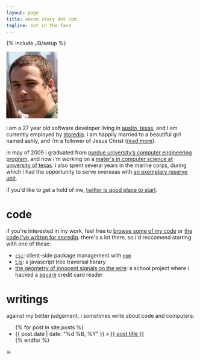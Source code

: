```yaml
---
layout: page
title: aaron stacy dot com
tagline: not in the face
---
```

{% include JB/setup %}

<img class=me src="/assets/images/aaron.jpg" />

i am a 27 year old software developer living in [austin, texas][where], and I
am currently employed by [storediq][employer]. i am happily married to a
beautiful girl named ashly, and i’m a follower of Jesus Christ ([read
more][bible]).

in may of 2009 i graduated from [purdue university’s computer engineering
program][puece], and now i'm working on a [mater's in computer science at
university of texas][utcs]. i also spent several years in the marine corps,
during which i had the opportunity to serve overseas with [an exemplary reserve
unit][det1comm].

if you'd like to get a hold of me, [twitter is good place to start][twitter].

# code

if you're interested in my work, feel free to [browse some of my
code][the_hubs] or [the code i've written for storediq][siq_hubs].  there's a
lot there, so i'd reccomend starting with one of these:

 - [`csi`][csi]: client-side package management with [`npm`][npm]
 - [t.js][tjs]: a javascript tree traversal library
 - [the geometry of innocent signals on the wire][geom]: a school project where
   i hacked a [square][] credit card reader

# writings

against my better judgement, i sometimes write about code and computers:

<ul class="posts">
  {% for post in site.posts %}
    <li><span class=date>{{ post.date | date: "%d %B, %Y" }}</span> &raquo; <a href="{{ BASE_PATH }}{{ post.url }}">{{ post.title }}</a></li>
  {% endfor %}
</ul>

<div class=here-be-pyrates>☠</div>

[where]: https://maps.google.com/?ll=30.317321,-97.748709&spn=0.076612,0.055189&t=m&z=14
[employer]: http://storediq.com/
[bible]: http://biblia.com/books/esv/Jn13.35
[puece]: https://engineering.purdue.edu/ECE/
[utcs]: http://www.cs.utexas.edu/
[det1comm]: http://www.facebook.com/pages/Detachment-1-Communications-Company/302302460425
[twitter]: http://twitter.com/aaronj1335
[the_hubs]: https://github.com/aaronj1335
[csi]: http://siq.github.com/csi/
[siq_hubs]: http://github.com/siq/
[npm]: https://npmjs.org/
[tjs]: http://aaronj1335.github.com/t-js/
[geom]: https://github.com/aaronj1335/the-geometry-of-innocent-signals-on-the-wire
[square]: https://squareup.com/
